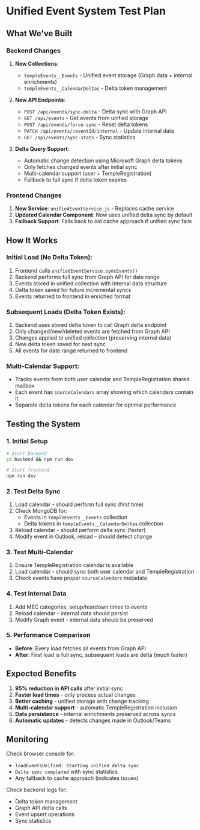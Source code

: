 # Unified Event System Test Plan

## What We've Built

### **Backend Changes**
1. **New Collections**:
   - `templeEvents__Events` - Unified event storage (Graph data + internal enrichments)
   - `templeEvents__CalendarDeltas` - Delta token management

2. **New API Endpoints**:
   - `POST /api/events/sync-delta` - Delta sync with Graph API
   - `GET /api/events` - Get events from unified storage
   - `POST /api/events/force-sync` - Reset delta tokens
   - `PATCH /api/events/:eventId/internal` - Update internal data
   - `GET /api/events/sync-stats` - Sync statistics

3. **Delta Query Support**:
   - Automatic change detection using Microsoft Graph delta tokens
   - Only fetches changed events after initial sync
   - Multi-calendar support (user + TempleRegistration)
   - Fallback to full sync if delta token expires

### **Frontend Changes**
1. **New Service**: `unifiedEventService.js` - Replaces cache service
2. **Updated Calendar Component**: Now uses unified delta sync by default
3. **Fallback Support**: Falls back to old cache approach if unified sync fails

## How It Works

### **Initial Load (No Delta Token)**:
1. Frontend calls `unifiedEventService.syncEvents()`
2. Backend performs full sync from Graph API for date range
3. Events stored in unified collection with internal data structure
4. Delta token saved for future incremental syncs
5. Events returned to frontend in enriched format

### **Subsequent Loads (Delta Token Exists)**:
1. Backend uses stored delta token to call Graph delta endpoint
2. Only changed/new/deleted events are fetched from Graph API
3. Changes applied to unified collection (preserving internal data)
4. New delta token saved for next sync
5. All events for date range returned to frontend

### **Multi-Calendar Support**:
- Tracks events from both user calendar and TempleRegistration shared mailbox
- Each event has `sourceCalendars` array showing which calendars contain it
- Separate delta tokens for each calendar for optimal performance

## Testing the System

### **1. Initial Setup**
```bash
# Start backend
cd backend && npm run dev

# Start frontend  
npm run dev
```

### **2. Test Delta Sync**
1. Load calendar - should perform full sync (first time)
2. Check MongoDB for:
   - Events in `templeEvents__Events` collection
   - Delta tokens in `templeEvents__CalendarDeltas` collection
3. Reload calendar - should perform delta sync (faster)
4. Modify event in Outlook, reload - should detect change

### **3. Test Multi-Calendar**
1. Ensure TempleRegistration calendar is available
2. Load calendar - should sync both user calendar and TempleRegistration
3. Check events have proper `sourceCalendars` metadata

### **4. Test Internal Data**
1. Add MEC categories, setup/teardown times to events
2. Reload calendar - internal data should persist
3. Modify Graph event - internal data should be preserved

### **5. Performance Comparison**
- **Before**: Every load fetches all events from Graph API
- **After**: First load is full sync, subsequent loads are delta (much faster)

## Expected Benefits

1. **95% reduction in API calls** after initial sync
2. **Faster load times** - only process actual changes  
3. **Better caching** - unified storage with change tracking
4. **Multi-calendar support** - automatic TempleRegistration inclusion
5. **Data persistence** - internal enrichments preserved across syncs
6. **Automatic updates** - detects changes made in Outlook/Teams

## Monitoring

Check browser console for:
- `loadEventsUnified: Starting unified delta sync`
- `Delta sync completed` with sync statistics
- Any fallback to cache approach (indicates issues)

Check backend logs for:
- Delta token management
- Graph API delta calls
- Event upsert operations
- Sync statistics